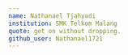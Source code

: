 ```yaml
---
name: Nathanael Tjahyadi
institution: SMK Telkom Malang
quote: get on without dropping. 
github_user: Nathanael1721
---
```

